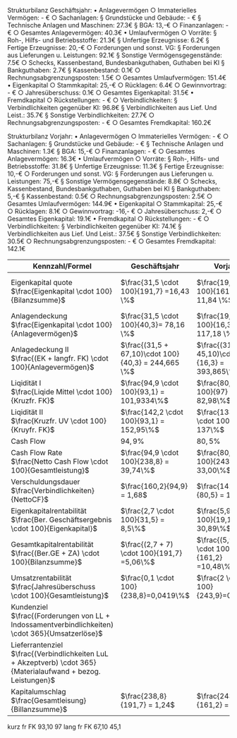 Strukturbilanz Geschäftsjahr:
    • Anlagevermögen
        ○ Immaterielles Vermögen: - €
        ○ Sachanlagen: 
            § Grundstücke und Gebäude: - €
            § Technische Anlagen und Maschinen: 27.3€
            § BGA: 13,-€
        ○ Finanzanlagen: - €
        ○ Gesamtes Anlagevermögen: 40.3€
    • Umlaufvermögen
        ○ Vorräte: 
            § Roh-, Hilfs- und Betriebsstoffe: 21.3€
            § Unfertige Erzeugnisse: 6.2€
            § Fertige Erzeugnisse: 20,-€
        ○ Forderungen und sonst. VG:
            § Forderungen aus Lieferungen u. Leistungen: 92.1€
            § Sonstige Vermögensgegenstände: 7.5€
        ○ Schecks, Kassenbestand, Bundesbankguthaben, Guthaben bei KI
            § Bankguthaben: 2.7€
            § Kassenbestand: 0.1€
        ○ Rechnungsabgrenzungsposten: 1.5€
        ○ Gesamtes Umlaufvermögen: 151.4€
    • Eigenkapital
        ○ Stammkapital: 25,-€
        ○ Rücklagen: 6.4€
        ○ Gewinnvortrag: - €
        ○ Jahresüberschuss: 0.1€
        ○ Gesamtes Eigenkapital: 31.5€
    • Fremdkapital
        ○ Rückstellungen: - €
        ○ Verbindlichkeiten:
            § Verbindlichkeiten gegenüber KI: 96.8€
            § Verbindlichkeiten aus Lief. Und Leist.: 35.7€
            § Sonstige Verbindlichkeiten: 27.7€
        ○ Rechnungsabgrenzungsposten: - €
        ○ Gesamtes Fremdkapital: 160.2€

Strukturbilanz Vorjahr:
    • Anlagevermögen
        ○ Immaterielles Vermögen: - €
        ○ Sachanlagen: 
            § Grundstücke und Gebäude: - €
            § Technische Anlagen und Maschinen: 1.3€
            § BGA: 15,-€
        ○ Finanzanlagen: - €
        ○ Gesamtes Anlagevermögen: 16.3€
    • Umlaufvermögen
        ○ Vorräte: 
            § Roh-, Hilfs- und Betriebsstoffe: 31.8€
            § Unfertige Erzeugnisse: 11.3€
            § Fertige Erzeugnisse: 10,-€
        ○ Forderungen und sonst. VG:
            § Forderungen aus Lieferungen u. Leistungen: 75,-€
            § Sonstige Vermögensgegenstände: 8.8€
        ○ Schecks, Kassenbestand, Bundesbankguthaben, Guthaben bei KI
            § Bankguthaben: 5,-€
            § Kassenbestand: 0.5€
        ○ Rechnungsabgrenzungsposten: 2.5€
        ○ Gesamtes Umlaufvermögen: 144.9€
    • Eigenkapital
        ○ Stammkapital: 25,-€
        ○ Rücklagen: 8.1€
        ○ Gewinnvortrag: -16,- €
        ○ Jahresüberschuss: 2,-€
        ○ Gesamtes Eigenkapital: 19.1€
    • Fremdkapital
        ○ Rückstellungen: - €
        ○ Verbindlichkeiten:
            § Verbindlichkeiten gegenüber KI: 74.1€
            § Verbindlichkeiten aus Lief. Und Leist.: 37.5€
            § Sonstige Verbindlichkeiten: 30.5€
        ○ Rechnungsabgrenzungsposten: - €
        ○ Gesamtes Fremdkapital: 142.1€ 

| Kennzahl/Formel                                                                                    | Geschäftsjahr                                    | Vorjahr                                          | Continental |
| -------------------------------------------------------------------------------------------------- | ------------------------------------------------ | ------------------------------------------------ | ------- |
| Eigenkapital quote<br>$\frac{Eigenkapital \cdot 100}{Bilanzsumme}$                                 | $\frac{31,5 \cdot 100}{191,7} =16,43 \%$            | $\frac{19,1 \cdot 100}{161,2} = 11,84 \%$           | $\frac{8318,5 \cdot 100}{27280} = 30,49$        |
| Anlagendeckung<br>$\frac{Eigenkapital \cdot 100}{Anlagevermögen}$                                  | $\frac{31,5 \cdot 100}{40,3}= 78,16 \%$             | $\frac{19,1 \cdot 100}{16,3} = 117,18 \%$            |         |
| Anlagedeckung II<br>$\frac{(EK + langfr. FK) \cdot 100}{Anlagevermögen}$                           | $\frac{(31,5 + 67,10)\cdot 100}{40,3} = 244,665 \%$ | $\frac{(31,5 + 45,10)\cdot 100}{16,3} = 393,865\%$ |         |
| Liqidität I<br>$\frac{Liqide Mittel \cdot 100}{Kruzfr. FK}$                                        | $\frac{94,9 \cdot 100}{93,1} = 101,9334\%$         | $\frac{80,5 \cdot 100}{97} = 82,98\%$              |         |
| Liqidität II<br>$\frac{Kruzfr. UV \cdot 100}{Kruyfr. FK}$                                          | $\frac{142,2 \cdot 100}{93,1} = 152,95\%$          | $\frac{133,6 \cdot 100}{97} = 137\%$               |         |
| Cash Flow                                                                                          | $94,9 \%$                                           | $80,5 \%$                                           |         |
| Cash Flow Rate<br>$\frac{Netto Cash Flow \cdot 100}{Gesamtleistung}$                               | $\frac{94,9 \cdot 100}{238,8} = 39,74\%$           | $\frac{80,5 \cdot 100}{243,9} = 33,00\%$           |         |
| Verschuldungsdauer<br>$\frac{Verbindlichkeiten}{NettoCF}$                                          | $\frac{160,2}{94,9} = 1,68$                      | $\frac{142,1}{80,5} = 1,76$                      |         |
| Eigenkapitalrentabilität<br>$\frac{Ber. Geschäftsergebnis \cdot 100}{Eigenkapital}$                | $\frac{2,7 \cdot 100}{31,5} = 8,5\%$               | $\frac{5,9 \cdot 100}{19,1} = 30,89\%$             |         |
| Gesamtkapitalrentabilität<br>$\frac{(Ber.GE + ZA) \cdot 100}{Bilanzsumme}$                         | $\frac{(2,7 + 7) \cdot 100}{191,7} =5,06\%$        | $\frac{(5,9 + 11) \cdot 100}{161,2} =10,48\%$      |         |
| Umsatzrentabilität<br>$\frac{Jahresüberschuss \cdot 100}{Gesamtleistung}$                          | $\frac{0,1 \cdot 100}{238,8}=0,0419\%$             | $\frac{2 \cdot 100}{243,9}=0,82\%$                 |         |
| Kundenziel<br>$\frac{(Forderungen von LL + Indossamentverbindlichkeiten) \cdot 365}{Umsatzerlöse}$ |                                                  |                                                  |         |
| Lieferrantenziel<br>$\frac{(Verbindlichkeiten LuL + Akzeptverb) \cdot 365}{Materialaufwand + bezog. Leistungen}$                                                                                   |                                                  |                                                  |         |
| Kapitalumschlag<br>$\frac{Gesamtleisung}{Billanzsumme}$                                            | $\frac{238,8}{191,7} = 1,24$                     | $\frac{243,9}{161,2} = 1,51$                     |         |
kurz fr FK 93,10 97
lang fr FK 67,10 45,1